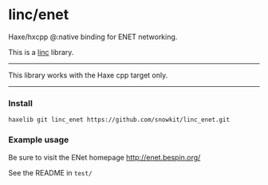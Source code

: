 # linc/enet
Haxe/hxcpp @:native binding for ENET networking.

This is a [linc](http://snowkit.github.io/linc/) library.

---

This library works with the Haxe cpp target only.

---

### Install

`haxelib git linc_enet https://github.com/snowkit/linc_enet.git`

### Example usage

Be sure to visit the ENet homepage
http://enet.bespin.org/

See the README in `test/`
